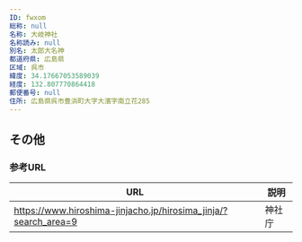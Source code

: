 ```yaml
---
ID: fwxom
総称: null
名称: 大岐神社
名称読み: null
別名: 太郎大名神
都道府県: 広島県
区域: 呉市
緯度: 34.17667053589039
経度: 132.807770864418
郵便番号: null
住所: 広島県呉市豊浜町大字大濱字南立花285
---
```


## その他

### 参考URL

| URL                                                             | 説明   |
| --------------------------------------------------------------- | ------ |
| https://www.hiroshima-jinjacho.jp/hirosima_jinja/?search_area=9 | 神社庁 |
